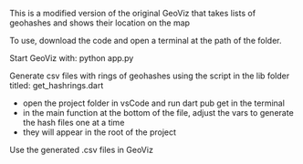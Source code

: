 This is a modified version of the original GeoViz that takes lists of geohashes and shows their location on the map

To use, download the code and open a terminal at the path of the folder.

Start GeoViz with: python app.py

Generate csv files with rings of geohashes using the script in the lib folder titled: get_hashrings.dart
- open the project folder in vsCode and run dart pub get in the terminal
- in the main function at the bottom of the file, adjust the vars to generate the hash files one at a time 
- they will appear in the root of the project

Use the generated .csv files in GeoViz

